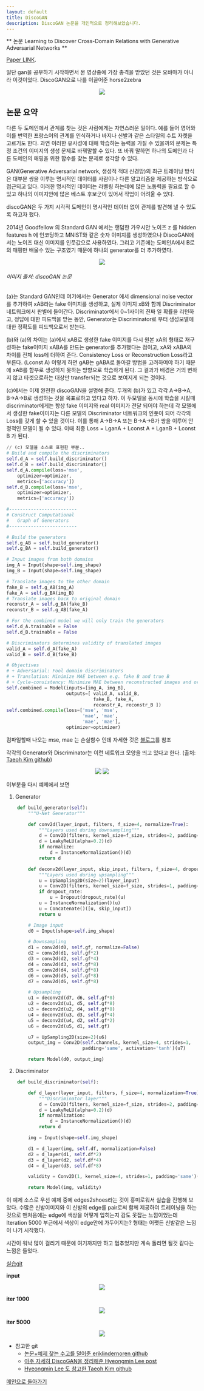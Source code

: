```yaml
---
layout: default
title: DiscoGAN
description: DiscoGAN 논문을 개인적으로 정리해보았습니다. 
---
```


** 논문 Learning to Discover Cross-Domain Relations with Generative Adversarial Networks **

[Paper LINK](https://arxiv.org/pdf/1703.05192.pdf).

일단 gan을 공부하기 시작하면서 본 영상중에 가장 충격을 받았던 것은 오바마가 아니라 이것이었다.
DiscoGAN으로 나를 이끌어준 horse2zebra

<p align="center">
    <img src="images/horse2zebra.gif" />
</p>


## 논문 요약 

다른 두 도메인에서 관계를 찾는 것은 사람에게는 자연스러운 일이다. 예를 들어 영어와 이를 번역한 프랑스어의 관계를 인식하거나 바지나 신발과 같은 스타일의 수트 자켓을 고르기도 한다. 
과연 이러한 유사성에 대해 학습하는 능력을 가질 수 있을까의 문제는 특정 조건의 이미지의 생성 문제로 바꿔말할 수 있다. 또 바꿔 말하면 하나의 도메인과 다른 도메인의 매핑을 위한 함수를 찾는 문제로 생각할 수 있다.

GAN(Generative Adversarial network, 생성적 적대 신경망)의 최근 트레이닝 방식은 대부분 쌍을 이루는 명시적인 데이터를 사람이나 다른 알고리즘을 제공하는 방식으로 접근되고 있다.
이러한 명시적인 데이터는 라벨링 하는데에 많은 노동력을 필요로 할 수 있고 하나의 이미지안에 많은 베스트 후보군이 있어서 작업이 어려울 수 있다.

discoGAN은 두 가지 시각적 도메인이 명시적인 데이터 없이 관계를 발견해 낼 수 있도록 하고자 했다.

2014년 Goodfellow 의 Standard GAN 에서는 랜덤한 가우시안 노이즈 z 를 hidden features h 에 인코딩하고 MNIST와 같은 숫자 이미지를 생성하였으나 DiscoGAN에서는 노이즈 대신 이미지를 인풋값으로 사용하였다. 
그리고 기존에는 도메인A에서 B로의 매핑만 배울수 있는 구조였기 때문에 하나의 generator를 더 추가하였다. 

<p align="center">
    <img src="images/discoGAN.PNG" />
</p>

######  이미지 출처:  discoGAN 논문 

(a)는 Standard GAN인데 여기에서는 Generator 에서 dimensional noise vector를 추가하여 xAB라는 fake 이미지를 생성하고, 실제 이미지 xB와 함께 Discriminator 네트워크에서 판별에 들어간다. Discriminator에서 0~1사이의 진짜 일 확률을 리턴하고, 정답에 대한 피드백을 받는 동안, Generator는 Discriminator로 부터 생성모델에 대한 정확도를 피드백으로서 받는다.

(b)와 (a)의 차이는 (a)에서 xAB로 생성한 fake 이미지를 다시 원본 xA의 형태로 재구성하는 fake이미지 xABA를 만드는 generator를 추가했다는 점이고, xA와 xABA의 차이를 전체 loss에 더하여 준다. Consistency Loss or Reconstruction Loss라고 부른다. (Lconst A) 
이렇게 하면 gAB는 gABA로 돌아갈 방법을 고려하여야 하기 때문에 xAB를 함부로 생성하지 못하는 방향으로 학습하게 된다. 그 결과가 배경은 거의 변하지 않고 타겟으로하는 대상만 transfer되는 것으로 보여지게 되는 것이다.


(c)에서는 이제 완전한 discoGAN을 설명해 준다. 두개의 (b)가 있고 각각 A->B->A, B->A->B로 생성하는 것을 목표로하고 있다고 하자. 이 두모델을 동시에 
학습을 시킬때 discriminator에게는 항상 fake 이미지와 real 이미지가 전달 되어야 하는데 각 모델에서 생성한 fake이미지는 다른 모델의 Discriminator 네트워크의 인풋이 되어 각각의 Loss를 갖게 할 수 있을 것이다. 이를 통해 A->B->A 또는 B->A->B가 쌍을 이루어 안정적인 모델이 될 수 있다.
이때 최종 Loss = LganA + Lconst A + LganB + Lconst B 가 된다.



```python
// (c) 모델을 소스로 표현한 부분..
# Build and compile the discriminators
self.d_A = self.build_discriminator()
self.d_B = self.build_discriminator()
self.d_A.compile(loss='mse',
    optimizer=optimizer,
    metrics=['accuracy'])
self.d_B.compile(loss='mse',
    optimizer=optimizer,
    metrics=['accuracy'])

#-------------------------
# Construct Computational
#   Graph of Generators
#-------------------------

# Build the generators
self.g_AB = self.build_generator()
self.g_BA = self.build_generator()

# Input images from both domains
img_A = Input(shape=self.img_shape)
img_B = Input(shape=self.img_shape)

# Translate images to the other domain
fake_B = self.g_AB(img_A)
fake_A = self.g_BA(img_B)
# Translate images back to original domain
reconstr_A = self.g_BA(fake_B)
reconstr_B = self.g_AB(fake_A)

# For the combined model we will only train the generators
self.d_A.trainable = False
self.d_B.trainable = False

# Discriminators determines validity of translated images
valid_A = self.d_A(fake_A)
valid_B = self.d_B(fake_B)

# Objectives
# + Adversarial: Fool domain discriminators
# + Translation: Minimize MAE between e.g. fake B and true B
# + Cycle-consistency: Minimize MAE between reconstructed images and original
self.combined = Model(inputs=[img_A, img_B],
                      outputs=[ valid_A, valid_B,
                                fake_B, fake_A,
                                reconstr_A, reconstr_B ])
self.combined.compile(loss=['mse', 'mse',
                            'mae', 'mae',
                            'mae', 'mae'],
                      optimizer=optimizer)

```

컴파일할때 나오는 mse, mae 는 손실함수 인데 자세한 것은 [블로그](http://www.engear.net/wp/tag/mse/)를 참조

각각의 Generator와 Discriminator는 이런 네트워크 모양을 띄고 있다고 한다. (출처: [Taeoh Kim github](https://github.com/taeoh-kim/Pytorch_DiscoGAN))

<p align="center">
    <img src="https://github.com/taeoh-kim/Pytorch_DiscoGAN/raw/master/images/Generator.PNG" />
    <img src="https://github.com/taeoh-kim/Pytorch_DiscoGAN/raw/master/images/Discriminator.PNG" />
</p>
    
이부분을 다시 예제에서 보면
1. Generator

```python
    def build_generator(self):
        """U-Net Generator"""

        def conv2d(layer_input, filters, f_size=4, normalize=True):
            """Layers used during downsampling"""
            d = Conv2D(filters, kernel_size=f_size, strides=2, padding='same')(layer_input)
            d = LeakyReLU(alpha=0.2)(d)
            if normalize:
                d = InstanceNormalization()(d)
            return d

        def deconv2d(layer_input, skip_input, filters, f_size=4, dropout_rate=0):
            """Layers used during upsampling"""
            u = UpSampling2D(size=2)(layer_input)
            u = Conv2D(filters, kernel_size=f_size, strides=1, padding='same', activation='relu')(u)
            if dropout_rate:
                u = Dropout(dropout_rate)(u)
            u = InstanceNormalization()(u)
            u = Concatenate()([u, skip_input])
            return u

        # Image input
        d0 = Input(shape=self.img_shape)

        # Downsampling
        d1 = conv2d(d0, self.gf, normalize=False)
        d2 = conv2d(d1, self.gf*2)
        d3 = conv2d(d2, self.gf*4)
        d4 = conv2d(d3, self.gf*8)
        d5 = conv2d(d4, self.gf*8)
        d6 = conv2d(d5, self.gf*8)
        d7 = conv2d(d6, self.gf*8)

        # Upsampling
        u1 = deconv2d(d7, d6, self.gf*8)
        u2 = deconv2d(u1, d5, self.gf*8)
        u3 = deconv2d(u2, d4, self.gf*8)
        u4 = deconv2d(u3, d3, self.gf*4)
        u5 = deconv2d(u4, d2, self.gf*2)
        u6 = deconv2d(u5, d1, self.gf)

        u7 = UpSampling2D(size=2)(u6)
        output_img = Conv2D(self.channels, kernel_size=4, strides=1,
                            padding='same', activation='tanh')(u7)

        return Model(d0, output_img)

```

2. Discriminator

```python
    def build_discriminator(self):

        def d_layer(layer_input, filters, f_size=4, normalization=True):
            """Discriminator layer"""
            d = Conv2D(filters, kernel_size=f_size, strides=2, padding='same')(layer_input)
            d = LeakyReLU(alpha=0.2)(d)
            if normalization:
                d = InstanceNormalization()(d)
            return d

        img = Input(shape=self.img_shape)

        d1 = d_layer(img, self.df, normalization=False)
        d2 = d_layer(d1, self.df*2)
        d3 = d_layer(d2, self.df*4)
        d4 = d_layer(d3, self.df*8)

        validity = Conv2D(1, kernel_size=4, strides=1, padding='same')(d4)

        return Model(img, validity)

```

이 예제 소스로 우선 예제 중에 edges2shoes라는 것이 흥미로워서 실습을 진행해 보았다.
수많은 신발이미지와 이 신발의 edge를 pair로써 함께 제공하여 트레이닝을 하는 것으로 
맨처음에는 edge에 색상을 어떻게 입히는지 감도 못잡는 느낌이었는데 Iteration 5000 부근에서 
색상이 edge안에 가두어지는? 형태는 어쨋든 신발같은 느낌이 나기 시작했다.

시간이 워낙 많이 걸리기 때문에 여기까지만 하고 멈추었지만 계속 돌리면 될것 같다는 느낌은 들었다. 

[실습git](https://github.com/FullMooney/py_studies/blob/master/discogan/)

**input**
<p align="center">
    <img src="images/edges2shoesInput.PNG" />
</p>  

**iter 1000**
<p align="center">
    <img src="images/edges2shoesIter1000.png" />
</p>  

**iter 5000**
<p align="center">
    <img src="images/edges2shoesIter5000.png" />
</p>  



- 참고한 git
  - [논문+예제 찾는 수고를 덜어준 eriklindernoren github](https://github.com/eriklindernoren/Keras-GAN)
  - [아주 자세히 DiscoGAN을 정리해준 Hyeongmin Lee post](https://hyeongminlee.github.io/post/gan005_discogan/)
  - [Hyeongmin Lee 도 참고한 Taeoh Kim github](https://github.com/taeoh-kim/Pytorch_DiscoGAN)

[메인으로 돌아가기](./)
